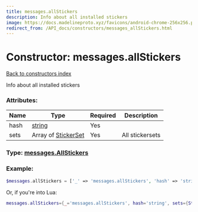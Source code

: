 ```yaml
---
title: messages.allStickers
description: Info about all installed stickers
image: https://docs.madelineproto.xyz/favicons/android-chrome-256x256.png
redirect_from: /API_docs/constructors/messages_allStickers.html
---
```

# Constructor: messages.allStickers  
[Back to constructors index](index.md)



Info about all installed stickers

### Attributes:

| Name     |    Type       | Required | Description |
|----------|---------------|----------|-------------|
|hash|[string](../types/string.md) | Yes|
|sets|Array of [StickerSet](../types/StickerSet.md) | Yes|All stickersets|



### Type: [messages.AllStickers](../types/messages.AllStickers.md)


### Example:

```php
$messages.allStickers = ['_' => 'messages.allStickers', 'hash' => 'string', 'sets' => [StickerSet, StickerSet]];
```  


Or, if you're into Lua:

```lua
messages.allStickers={_='messages.allStickers', hash='string', sets={StickerSet}}

```


